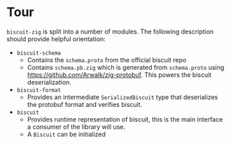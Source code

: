 # Tour

`biscuit-zig` is split into a number of modules. The following description should provide helpful orientation:

- `biscuit-schema`
  - Contains the `schema.proto` from the official biscuit repo
  - Contains `schema.pb.zig` which is generated from `schema.proto` using https://github.com/Arwalk/zig-protobuf. This powers the biscuit deserialization.
- `biscuit-format`
  - Provides an intermediate `SerializedBiscuit` type that deserializes the protobuf format and verifies biscuit.
- `biscuit`
  - Provides runtime representation of biscuit, this is the main interface a consumer of the library will use.
  - A `Biscuit` can be initialized
